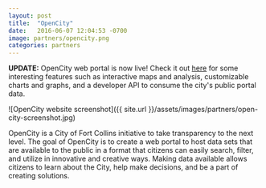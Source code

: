 ```yaml
---
layout: post
title:  "OpenCity"
date:   2016-06-07 12:04:53 -0700
image: partners/opencity.png
categories: partners
---
```


**UPDATE:** OpenCity web portal is now live! Check it out [here](https://opencity.fcgov.com/) for some interesting features such as interactive maps and analysis, customizable charts and graphs, and a developer API to consume the city's public portal data.

![OpenCity website screenshot]({{ site.url }}/assets/images/partners/open-city-screenshot.jpg)

OpenCity is a City of Fort Collins initiative to take transparency to the next level. The goal of OpenCity is to create a web portal to host data sets that are available to the public in a format that citizens can easily search, filter, and utilize in innovative and creative ways. Making data available allows citizens to learn about the City, help make decisions, and be a part of creating solutions.
